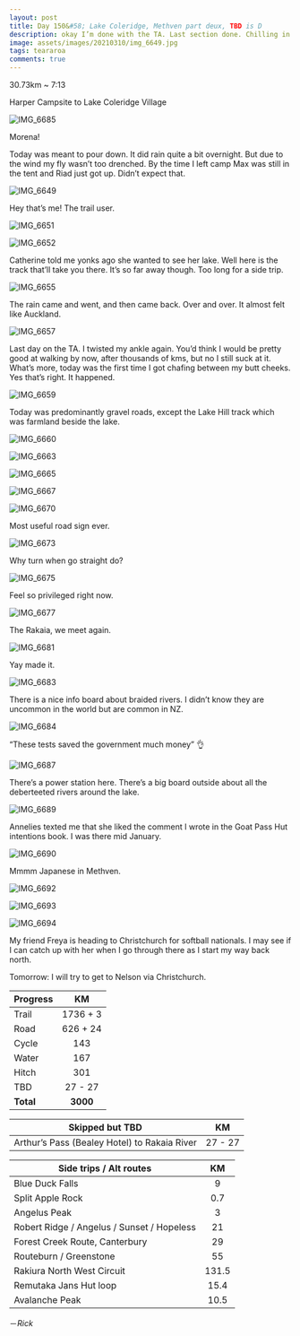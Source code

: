 ```yaml
---
layout: post
title: Day 150&#58; Lake Coleridge, Methven part deux, TBD is D
description: okay I’m done with the TA. Last section done. Chilling in Methven now. Life goes on and I will also move on. 
image: assets/images/20210310/img_6649.jpg
tags: teararoa
comments: true
---
```


30.73km ~ 7:13

Harper Campsite to Lake Coleridge Village

![IMG_6685](/assets/images/20210310/img_6685.jpg)

Morena!

Today was meant to pour down. It did rain quite a bit overnight. But due to the wind my fly wasn’t too drenched. By the time I left camp Max was still in the tent and Riad just got up. Didn’t expect that. 

![IMG_6649](/assets/images/20210310/img_6649.jpg)

Hey that’s me! The trail user. 

![IMG_6651](/assets/images/20210310/img_6651.jpg)

![IMG_6652](/assets/images/20210310/img_6652.jpg)

Catherine told me yonks ago she wanted to see her lake. Well here is the track that’ll take you there. It’s so far away though. Too long for a side trip. 

![IMG_6655](/assets/images/20210310/img_6655.jpg)

The rain came and went, and then came back. Over and over. It almost felt like Auckland. 

![IMG_6657](/assets/images/20210310/img_6657.jpg)

Last day on the TA. I twisted my ankle again. You’d think I would be pretty good at walking by now, after thousands of kms, but no I still suck at it. What’s more, today was the first time I got chafing between my butt cheeks. Yes that’s right. It happened. 

![IMG_6659](/assets/images/20210310/img_6659.jpg)

Today was predominantly gravel roads, except the Lake Hill track which was farmland beside the lake. 

![IMG_6660](/assets/images/20210310/img_6660.jpg)

![IMG_6663](/assets/images/20210310/img_6663.jpg)

![IMG_6665](/assets/images/20210310/img_6665.jpg)

![IMG_6667](/assets/images/20210310/img_6667.jpg)

![IMG_6670](/assets/images/20210310/img_6670.jpg)

Most useful road sign ever. 

![IMG_6673](/assets/images/20210310/img_6673.jpg)

Why turn when go straight do?

![IMG_6675](/assets/images/20210310/img_6675.jpg)

Feel so privileged right now. 

![IMG_6677](/assets/images/20210310/img_6677.jpg)

The Rakaia, we meet again. 

![IMG_6681](/assets/images/20210310/img_6681.jpg)

Yay made it. 

![IMG_6683](/assets/images/20210310/img_6683.jpg)

There is a nice info board about braided rivers. I didn’t know they are uncommon in the world but are common in NZ.

![IMG_6684](/assets/images/20210310/img_6684.jpg)

“These tests saved the government much money” 👌

![IMG_6687](/assets/images/20210310/img_6687.jpg)

There’s a power station here. There’s a big board outside about all the deberteeted rivers around the lake. 

![IMG_6689](/assets/images/20210310/img_6689.jpg)

Annelies texted me that she liked the comment I wrote in the Goat Pass Hut intentions book. I was there mid January. 

![IMG_6690](/assets/images/20210310/img_6690.jpg)

Mmmm Japanese in Methven. 

![IMG_6692](/assets/images/20210310/img_6692.jpg)

![IMG_6693](/assets/images/20210310/img_6693.jpg)

![IMG_6694](/assets/images/20210310/img_6694.jpg)

My friend Freya is heading to Christchurch for softball nationals. I may see if I can catch up with her when I go through there as I start my way back north. 

Tomorrow: I will try to get to Nelson via Christchurch.

| Progress | KM |
| ---- |:----:|
| Trail | 1736 + 3 |
| Road | 626 + 24 |
| Cycle | 143 |
| Water | 167 |
| Hitch | 301 |
| TBD | 27 - 27 |
| **Total** | **3000** |

| Skipped but TBD | KM |
| ---- |:----:|
| Arthur’s Pass (Bealey Hotel) to Rakaia River | 27 - 27 |

| Side trips / Alt routes | KM |
| ---- |:----:|
| Blue Duck Falls | 9 |
| Split Apple Rock | 0.7 |
| Angelus Peak | 3 |
| Robert Ridge / Angelus / Sunset / Hopeless | 21 |
| Forest Creek Route, Canterbury | 29 |
| Routeburn / Greenstone | 55 |
| Rakiura North West Circuit | 131.5 |
| Remutaka Jans Hut loop | 15.4 |
| Avalanche Peak | 10.5 |


－_Rick_